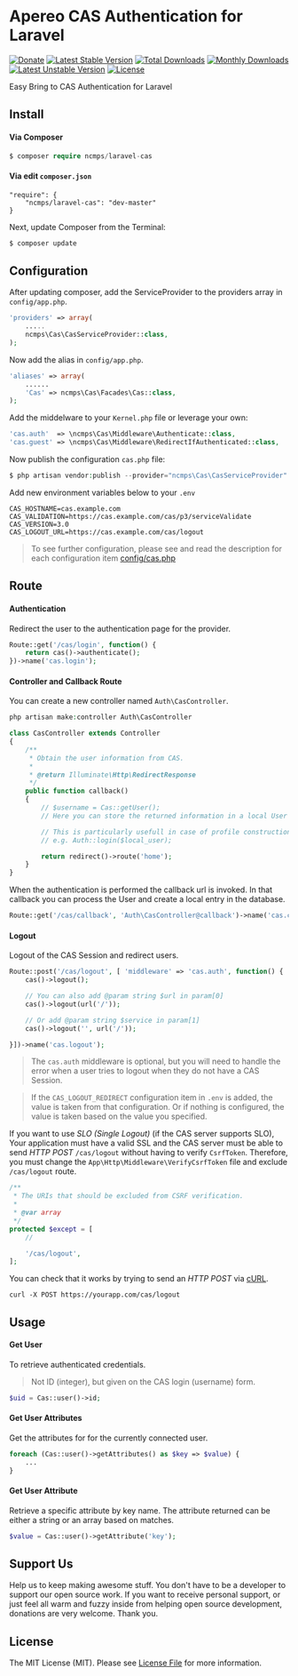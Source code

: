 # Apereo CAS Authentication for Laravel

[![Donate](https://img.shields.io/badge/Donate-PayPal-green.svg)](https://www.paypal.com/cgi-bin/webscr?cmd=_s-xclick&hosted_button_id=NU3XK7VXYTYKY)
[![Latest Stable Version](https://poser.pugx.org/ncmps/laravel-cas/v/stable)](https://packagist.org/packages/sentrasoft/laravel-cas)
[![Total Downloads](https://poser.pugx.org/sentrasoft/laravel-cas/downloads)](https://packagist.org/packages/sentrasoft/laravel-cas)
[![Monthly Downloads](https://poser.pugx.org/sentrasoft/laravel-cas/d/monthly)](https://packagist.org/packages/sentrasoft/laravel-cas)
[![Latest Unstable Version](https://poser.pugx.org/sentrasoft/laravel-cas/v/unstable)](https://packagist.org/packages/sentrasoft/laravel-cas)
[![License](https://poser.pugx.org/sentrasoft/laravel-cas/license)](https://packagist.org/packages/sentrasoft/laravel-cas)

Easy Bring to CAS Authentication for Laravel

## Install

#### Via Composer

``` php
$ composer require ncmps/laravel-cas
```

#### Via edit `composer.json`

	"require": {
		"ncmps/laravel-cas": "dev-master"
	}

Next, update Composer from the Terminal:

``` bash
$ composer update
```

## Configuration

After updating composer, add the ServiceProvider to the providers array in `config/app.php`.

```php
'providers' => array(
    .....
    ncmps\Cas\CasServiceProvider::class,
);
```

Now add the alias in `config/app.php`.

```php
'aliases' => array(
    ......
    'Cas' => ncmps\Cas\Facades\Cas::class,
);
```

Add the middelware to your `Kernel.php` file or leverage your own:
```php
'cas.auth'  => \ncmps\Cas\Middleware\Authenticate::class,
'cas.guest' => \ncmps\Cas\Middleware\RedirectIfAuthenticated::class,
```

Now publish the configuration `cas.php` file:
``` php
$ php artisan vendor:publish --provider="ncmps\Cas\CasServiceProvider" --tag="config"
```

Add new environment variables below to your `.env`
```
CAS_HOSTNAME=cas.example.com
CAS_VALIDATION=https://cas.example.com/cas/p3/serviceValidate
CAS_VERSION=3.0
CAS_LOGOUT_URL=https://cas.example.com/cas/logout
```

> To see further configuration, please see and read the description for each configuration item [config/cas.php](src/Config/cas.php)

## Route

#### Authentication
Redirect the user to the authentication page for the provider.
```php
Route::get('/cas/login', function() {
    return cas()->authenticate();
})->name('cas.login');
```

#### Controller and Callback Route
You can create a new controller named `Auth\CasController`.
```php
php artisan make:controller Auth\CasController
```

```php
class CasController extends Controller
{
    /**
     * Obtain the user information from CAS.
     *
     * @return Illuminate\Http\RedirectResponse
     */
    public function callback()
    {
        // $username = Cas::getUser();
        // Here you can store the returned information in a local User model on your database (or storage).

        // This is particularly usefull in case of profile construction with roles and other details
        // e.g. Auth::login($local_user);

        return redirect()->route('home');
    }
}
```

When the authentication is performed the callback url is invoked. In that callback you can process the User and create a local entry in the database.
```php
Route::get('/cas/callback', 'Auth\CasController@callback')->name('cas.callback');
```

#### Logout
Logout of the CAS Session and redirect users.

```php
Route::post('/cas/logout', [ 'middleware' => 'cas.auth', function() {
    cas()->logout();

    // You can also add @param string $url in param[0]
    cas()->logout(url('/'));

    // Or add @param string $service in param[1]
    cas()->logout('', url('/'));

}])->name('cas.logout');
```

>The `cas.auth` middleware is optional, but you will need to handle the error when a user tries to logout when they do not have a CAS Session.

> If the `CAS_LOGOUT_REDIRECT` configuration item in `.env` is added, the value is taken from that configuration. Or if nothing is configured, the value is taken based on the value you specified.


If you want to use *SLO (Single Logout)* (if the CAS server supports SLO), Your application must have a valid SSL and the CAS server must be able to send *HTTP POST* `/cas/logout` without having to verify `CsrfToken`. Therefore, you must change the `App\Http\Middleware\VerifyCsrfToken` file and exclude `/cas/logout` route.

```php
/**
 * The URIs that should be excluded from CSRF verification.
 *
 * @var array
 */
protected $except = [
    //

    '/cas/logout',
];
```

You can check that it works by trying to send an *HTTP POST* via [cURL](https://en.wikipedia.org/wiki/CURL).
```
curl -X POST https://yourapp.com/cas/logout
```

## Usage

#### Get User
To retrieve authenticated credentials.

> Not ID (integer), but given on the CAS login (username) form.

```php
$uid = Cas::user()->id;
```

#### Get User Attributes
Get the attributes for for the currently connected user.
```php
foreach (Cas::user()->getAttributes() as $key => $value) {
	...
}
```

#### Get User Attribute
Retrieve a specific attribute by key name. The attribute returned can be either a string or an array based on matches.
```php
$value = Cas::user()->getAttribute('key');
```

## Support Us

Help us to keep making awesome stuff. You don't have to be a developer to support our open source work. If you want to receive personal support, or just feel all warm and fuzzy inside from helping open source development, donations are very welcome. Thank you.

## License

The MIT License (MIT). Please see [License File](LICENSE.md) for more information.
